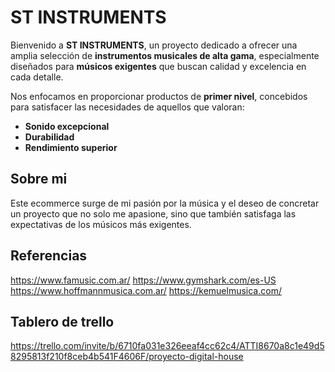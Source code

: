 # ST INSTRUMENTS

Bienvenido a **ST INSTRUMENTS**, un proyecto dedicado a ofrecer una amplia selección de **instrumentos musicales de alta gama**, especialmente diseñados para **músicos exigentes** que buscan calidad y excelencia en cada detalle.

Nos enfocamos en proporcionar productos de **primer nivel**, concebidos para satisfacer las necesidades de aquellos que valoran:

- **Sonido excepcional**
- **Durabilidad**
- **Rendimiento superior**

## Sobre mi

Este ecommerce surge de mi pasión por la música y el deseo de concretar un proyecto que no solo me apasione, sino que también satisfaga las expectativas de los músicos más exigentes.

## Referencias

https://www.famusic.com.ar/
https://www.gymshark.com/es-US
https://www.hoffmannmusica.com.ar/
https://kemuelmusica.com/


## Tablero de trello

https://trello.com/invite/b/6710fa031e326eeaf4cc62c4/ATTI8670a8c1e49d58295813f210f8ceb4b541F4606F/proyecto-digital-house




